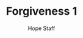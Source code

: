 ---
image: /assets/img/kl/kl_forgiveness_1.png
title: Forgiveness 1
number: 1
categories:
  - Meditations
  - Virtues
  - Forgiveness
author: Hope Staff
notes: Forgiveness 1
embed: >-
  <iframe style="border-radius:12px" src="https://open.spotify.com/embed/episode/7kM5k5NmxPAeqtJfRiys77?utm_source=generator" width="100%" height="352" frameBorder="0" allowfullscreen="" allow="autoplay; clipboard-write; encrypted-media; fullscreen; picture-in-picture" loading="lazy"></iframe>
transcript: >-
  SOME LINES OF TEXT START HERE
---